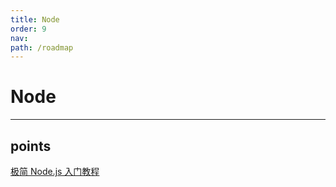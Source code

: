 ```yaml
---
title: Node
order: 9
nav:
path: /roadmap
---
```


# Node

---

## points

[极简 Node.js 入门教程](https://www.yuque.com/sunluyong/node)
